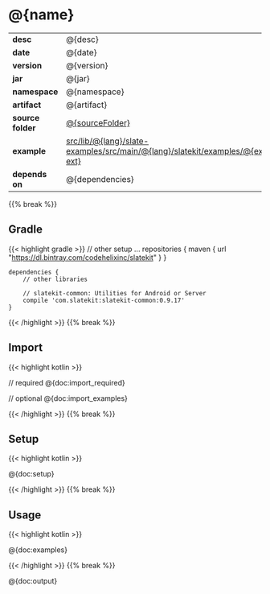 
# @{name}

<table class="table table-striped table-bordered">
  <tbody>
    <tr>
      <td><strong>desc</strong></td>
      <td>@{desc}</td>
    </tr>
    <tr>
      <td><strong>date</strong></td>
      <td>@{date}</td>
    </tr>
    <tr>
      <td><strong>version</strong></td>
      <td>@{version}</td>
    </tr>
    <tr>
      <td><strong>jar</strong></td>
      <td>@{jar}</td>
    </tr>
    <tr>
      <td><strong>namespace</strong></td>
      <td>@{namespace}</td>
    </tr>
    <tr>
      <td><strong>artifact</strong></td>
      <td>@{artifact}</td>
    </tr>
    <tr>
      <td><strong>source folder</strong></td>
      <td><a href="https://github.com/code-helix/slatekit/tree/master/@{sourceFolder}" class="url-ch">@{sourceFolder}</a></td>
    </tr>
    <tr>
      <td><strong>example</strong></td>
      <td><a href="https://github.com/code-helix/slatekit/tree/master/@{examplefile}" class="url-ch">src/lib/@{lang}/slate-examples/src/main/@{lang}/slatekit/examples/@{example}.@{lang-ext}</a></td>
    </tr>
    <tr>
      <td><strong>depends on</strong></td>
      <td>@{dependencies}</td>
    </tr>
  </tbody>
</table>
{{% break %}}

## Gradle
{{< highlight gradle >}}
    // other setup ...
    repositories {
        maven { url  "https://dl.bintray.com/codehelixinc/slatekit" }
    }

    dependencies {
        // other libraries

        // slatekit-common: Utilities for Android or Server
        compile 'com.slatekit:slatekit-common:0.9.17'
    }

{{< /highlight >}}
{{% break %}}

## Import
{{< highlight kotlin >}}


// required @{doc:import_required}

// optional @{doc:import_examples}


{{< /highlight >}}
{{% break %}}

## Setup
{{< highlight kotlin >}}


@{doc:setup}


{{< /highlight >}}
{{% break %}}

## Usage
{{< highlight kotlin >}}

@{doc:examples}

{{< /highlight >}}
{{% break %}}

@{doc:output}